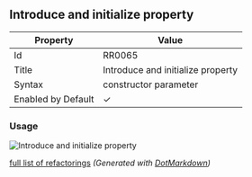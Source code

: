 ## Introduce and initialize property

| Property           | Value                             |
| ------------------ | --------------------------------- |
| Id                 | RR0065                            |
| Title              | Introduce and initialize property |
| Syntax             | constructor parameter             |
| Enabled by Default | &#x2713;                          |

### Usage

![Introduce and initialize property](../../images/refactorings/IntroduceAndInitializeProperty.png)

[full list of refactorings](Refactorings.md)
*\(Generated with [DotMarkdown](http://github.com/JosefPihrt/DotMarkdown)\)*